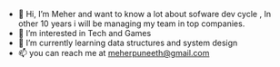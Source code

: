 - 👋 Hi, I’m Meher and want to know a lot about sofware dev cycle , In other 10 years i will be managing my team in top companies.
- 👀 I’m interested in Tech and Games
- 🌱 I’m currently learning data structures and system design
- 📫 you can reach me at meherpuneeth@gmail.com

<!---
meherpuneeth/meherpuneeth is a ✨ special ✨ repository because its `README.md` (this file) appears on your GitHub profile.
You can click the Preview link to take a look at your changes.
--->
